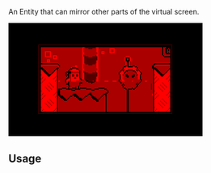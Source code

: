 An Entity that can mirror other parts of the virtual screen.

![](https://raw.githubusercontent.com/VUEngine/VUEngine-Plugins/master/entities/ReflectiveEntity/preview.png)

Usage
-----
